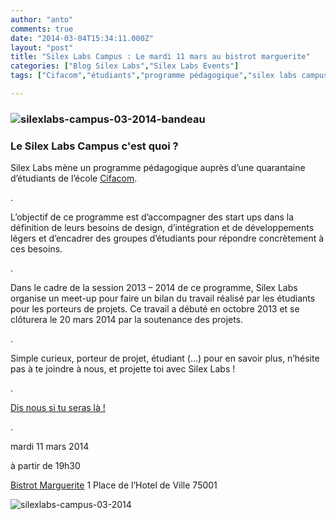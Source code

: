 ```yaml
---
author: "anto"
comments: true
date: "2014-03-04T15:34:11.000Z"
layout: "post"
title: "Silex Labs Campus : Le mardi 11 mars au bistrot marguerite"
categories: ["Blog Silex Labs","Silex Labs Events"]
tags: ["Cifacom","étudiants","programme pédagogique","silex labs campus","start up"]

---
```

### ![silexlabs-campus-03-2014-bandeau](https://www.silexlabs.org/wp-content/uploads/2014/03/silexlabs-campus-03-2014-bandeau.png)




### Le Silex Labs Campus c'est quoi ?




Silex Labs mène un programme pédagogique auprès d’une quarantaine d’étudiants de l’école [Cifacom](http://www.cifacom.com/).




.




L’objectif de ce programme est d’accompagner des start ups dans la définition de leurs besoins de design, d’intégration et de développements légers et d’encadrer des groupes d’étudiants pour répondre concrètement à ces besoins.




.




Dans le cadre de la session 2013 – 2014 de ce programme, Silex Labs organise un meet-up pour faire un bilan du travail réalisé par les étudiants pour les porteurs de projets. Ce travail a débuté en octobre 2013 et se clôturera le 20 mars 2014 par la soutenance des projets.




.




Simple curieux, porteur de projet, étudiant (…) pour en savoir plus, n’hésite pas à te joindre à nous, et projette toi avec Silex Labs !




.




[Dis nous si tu seras là !](https://www.eventbrite.fr/e/billets-silex-labs-campus-10818044061)




.




mardi 11 mars 2014




à partir de 19h30




[Bistrot Marguerite](https://www.facebook.com/BistrotMarguerite)
1 Place de l’Hotel de Ville
75001




![silexlabs-campus-03-2014](https://www.silexlabs.org/wp-content/uploads/2014/03/silexlabs-campus-03-2014-carre.png)








